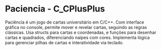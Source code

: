 # Paciencia - C_CPlusPlus
Paciência é um jogo de cartas universitário em C/C++. Com interface gráfica no console, permite mover e revelar cartas, seguindo as regras clássicas. Usa structs para cartas e coordenadas, e funções para desenhar cartas e quadrados, diferenciando naipes com cores. Implementa lógica para gerenciar pilhas de cartas e interatividade via teclado.
